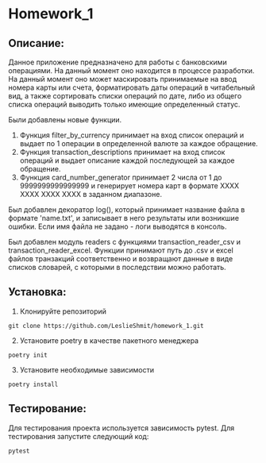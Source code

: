 # Homework_1
## Описание:
Данное приложение предназначено для работы с банковскими операциями.
На данный момент оно находится в процессе разработки. На данный момент оно
может маскировать принимаемые на ввод номера карты или счета,
форматировать даты операций в читабельный вид, а также сортировать
списки операций по дате, либо из общего списка операций выводить только
имеющие определенный статус.

Были добавлены новые функции.
1. Функция filter_by_currency принимает на вход список операций и выдает
по 1 операции в определенной валюте за каждое обращение.
2. Функция transaction_descriptions принимает на вход список операций и
выдает описание каждой последующей за каждое обращение.
3. Функция card_number_generator принимает 2 числа от 1 до 9999999999999999
и генерирует номера карт в формате XXXX XXXX XXXX XXXX в заданном диапазоне.

Был добавлен декоратор log(), который принимает название файла в формате
'name.txt', и записывает в него результаты или возникшие ошибки.
Если имя файла не задано - логи выводятся в консоль.

Был добавлен модуль readers c функциями transaction_reader_csv и 
transaction_reader_excel. Функции принимают путь до .csv и excel файлов
транзакций соответственно и возвращают данные в виде списков словарей,
с которыми в последствии можно работать.

## Установка:
1. Клонируйте репозиторий
```
git clone https://github.com/LeslieShmit/homework_1.git
```
2. Установите poetry в качестве пакетного менеджера
```
poetry init
```
3. Установите необходимые зависимости
```
poetry install
```
## Тестирование:
Для тестирования проекта используется зависимость pytest.
Для тестирования запустите следующий код:
```
pytest
```

